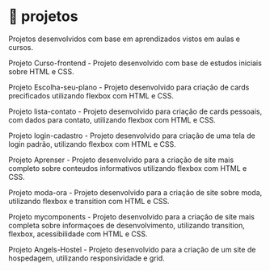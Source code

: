 # 🚀 projetos 
Projetos desenvolvidos com base em aprendizados vistos em aulas e cursos.

Projeto Curso-frontend - Projeto desenvolvido com base de estudos iniciais sobre HTML e CSS.

Projeto Escolha-seu-plano - Projeto desenvolvido para criação de cards precificados utilizando flexbox com HTML e CSS.

Projeto lista-contato - Projeto desenvolvido para criação de cards pessoais, com dados para contato, utilizando flexbox com HTML e CSS.

Projeto login-cadastro - Projeto desenvolvido para criação de uma tela de login padrão, utilizando flexbox com HTML e CSS.

Projeto Aprenser - Projeto desenvolvido para a criação de site mais completo sobre conteudos informativos utilizando flexbox com HTML e CSS.

Projeto moda-ora - Projeto desenvolvido para a criação de site sobre moda, utilizando flexbox e transition com HTML e CSS.

Projeto mycomponents - Projeto desenvolvido para a criação de site mais completa sobre informaçoes de desenvolvimento, utilizando transition, flexbox, acessibilidade com HTML e CSS.

Projeto Angels-Hostel - Projeto desenvolvido para a criação de um site de hospedagem, utilizando responsividade e grid.


